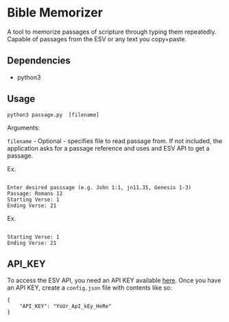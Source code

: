 # Bible Memorizer
A tool to memorize passages of scripture through typing them repeatedly. Capable of passages from the ESV or any text you copy+paste.

## Dependencies
- python3

## Usage
```python3 passage.py  [filename]```

Arguments:

```filename``` - Optional - specifies file to read passage from. If not included, the application asks for a passage reference and uses and ESV API to get a passage.

Ex.
```python3 passage.py

Enter desired passsage (e.g. John 1:1, jn11.35, Genesis 1-3)
Passage: Romans 12
Starting Verse: 1
Ending Verse: 21
```

Ex.
```python3 passage.py src/Romans+12+NASB.txt

Starting Verse: 1
Ending Verse: 21
```

## API_KEY
To access the ESV API, you need an API KEY available [here](https://api.esv.org/docs/). Once you have an API KEY, create a ```config.json``` file with contents like so:
```
{
    "API_KEY": "YoUr_ApI_kEy_HeRe"
}
```